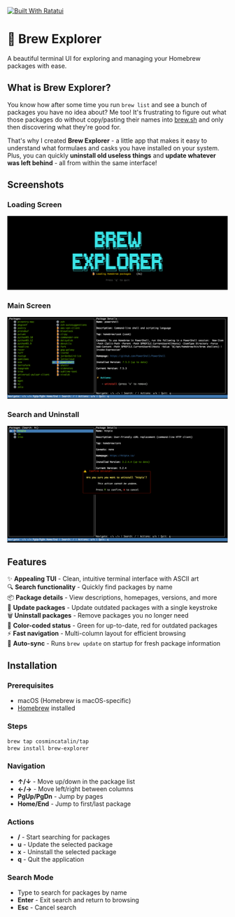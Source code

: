 [![Built With Ratatui](https://ratatui.rs/built-with-ratatui/badge.svg)](https://ratatui.rs/)

# 🍺 Brew Explorer

A beautiful terminal UI for exploring and managing your Homebrew packages with ease.

## What is Brew Explorer?

You know how after some time you run `brew list` and see a bunch of packages you have no idea about? Me too! It's frustrating to figure out what those packages do without copy/pasting their names into [brew.sh](https://brew.sh) and only then discovering what they're good for.  

That's why I created **Brew Explorer** - a little app that makes it easy to understand what formulaes and casks you have installed on your system.   
Plus, you can quickly **uninstall old useless things** and **update whatever was left behind** - all from within the same interface!

## Screenshots

### Loading Screen
![Loading Screen](.resources/loading_screen.png)

### Main Screen

![Main Screen](.resources/main_screen.png)

### Search and Uninstall

![Uninstall](.resources/uninstall.png)

## Features

✨ **Appealing TUI** - Clean, intuitive terminal interface with ASCII art  
🔍 **Search functionality** - Quickly find packages by name  
📦 **Package details** - View descriptions, homepages, versions, and more  
🔄 **Update packages** - Update outdated packages with a single keystroke  
🗑️ **Uninstall packages** - Remove packages you no longer need  
🎨 **Color-coded status** - Green for up-to-date, red for outdated packages  
⚡ **Fast navigation** - Multi-column layout for efficient browsing  
🚀 **Auto-sync** - Runs `brew update` on startup for fresh package information

## Installation

### Prerequisites

- macOS (Homebrew is macOS-specific)
- [Homebrew](https://brew.sh) installed

### Steps

```shell
brew tap cosmincatalin/tap
brew install brew-explorer
```

### Navigation

- **↑/↓** - Move up/down in the package list
- **←/→** - Move left/right between columns
- **PgUp/PgDn** - Jump by pages
- **Home/End** - Jump to first/last package

### Actions

- **/** - Start searching for packages
- **u** - Update the selected package
- **x** - Uninstall the selected package
- **q** - Quit the application

### Search Mode

- Type to search for packages by name
- **Enter** - Exit search and return to browsing
- **Esc** - Cancel search
